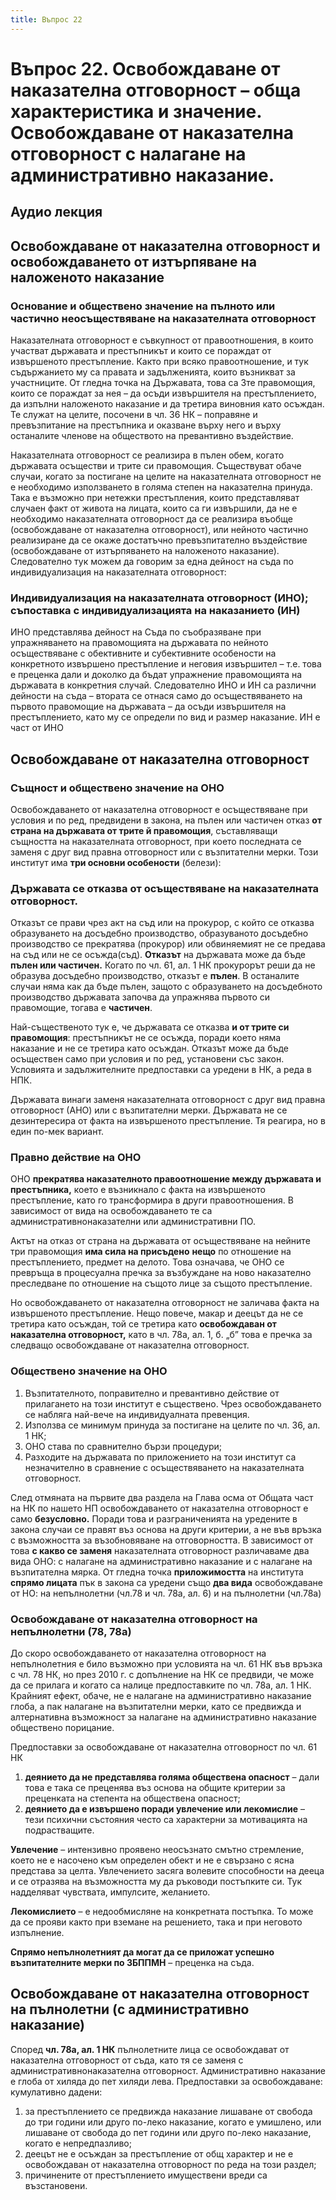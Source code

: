```yaml
---
title: Въпрос 22
---
```

# **Въпрос 22. Освобождаване от наказателна отговорност – обща характеристика и значение. Освобождаване от наказателна отговорност с налагане на административно наказание.**
## **Аудио лекция**
  <div class="ready-player-1">
        <audio crossorigin>
            <source src="https://github.com/LexsTech/LexsWiki/raw/main/audio/%D0%9D%D0%B0%D0%BA%D0%B0%D0%B7%D0%B0%D1%82%D0%B5%D0%BB%D0%BD%D0%BE%D0%BF%D1%80%D0%B0%D0%B2%D0%BD%D0%B8%20%D0%BD%D0%B0%D1%83%D0%BA%D0%B8/%D0%A2%D0%B5%D0%BC%D0%B0%2022.mp3" type="audio/mpeg">
        </audio>
    </div>

## **Освобождаване от наказателна отговорност и освобождаването от изтърпяване на наложеното наказание**
### Основание и обществено значение на пълното или частично неосъществяване на наказателната отговорност
Наказателната отговорност е съвкупност от правоотношения, в които участват държавата и престъпникът и които се пораждат от извършеното престъпление. Както при всяко правоотношение, и тук съдържанието му са правата и задълженията, които възникват за участниците. От гледна точка на Държавата, това са 3те правомощия, които се пораждат за нея – да осъди извършителя на престъплението, да изпълни наложеното наказание и да третира виновния като осъждан. Те служат на целите, посочени в чл. 36 НК – поправяне и превъзпитание на престъпника и оказване върху него и върху останалите членове на обществото на превантивно въздействие.

Наказателната отговорност се реализира в пълен обем, когато държавата осъществи и трите си правомощия. Съществуват обаче случаи, когато за постигане на целите на наказателната отговорност не е необходимо използването в голяма степен на наказателна принуда. Така е възможно при нетежки престъпления, които представляват случаен факт от живота на лицата, които са ги извършили, да не е необходимо наказателната отговорност да се реализира въобще (освобождаване от наказателна отговорност), или нейното частично реализиране да се окаже достатъчно превъзпитателно въздействие (освобождаване от изтърпяването на наложеното наказание). Следователно тук можем да говорим за една дейност на съда по индивидуализация на наказателната отговорност:
### Индивидуализация на наказателната отговорност (ИНО); съпоставка с индивидуализацията на наказанието (ИН)
ИНО представлява дейност на Съда по съобразяване при упражняването на правомощията на държавата по нейното осъществяване с обективните и субективните особености на конкретното извършено престъпление и неговия извършител – т.е. това е преценка дали и доколко да бъдат упражнение правомощията на държавата в конкретния случай. Следователно ИНО и ИН са различни дейности на съда – втората се отнася само до осъществяването на първото правомощие на държавата – да осъди извършителя на престъплението, като му се определи по вид и размер наказание. ИН е част от ИНО

## **Освобождаване от наказателна отговорност**
### Същност и обществено значение на ОНО
Освобождаването от наказателна отговорност е осъществяване при условия и по ред, предвидени в закона, на пълен или частичен отказ **от страна на държавата от трите й правомощия**, съставляващи същността на наказателната отговорност, при което последната се заменя с друг вид правна отговорност или с възпитателни мерки. Този институт има **три основни особености** (белези):

### Държавата се отказва от осъществяване на наказателната отговорност. 
Отказът се прави чрез акт на съд или на прокурор, с който се отказва образуването на досъдебно производство, образуваното досъдебно производство се прекратява (прокурор) или обвиняемият не се предава на съд или не се осъжда(съд). **Отказът** на държавата може да бъде **пълен или частичен.**  Когато по чл. 61, ал. 1 НК прокурорът реши да не образува досъдебно производство, отказът е **пълен**. В останалите случаи няма как да бъде пълен, защото с образуването на досъдебното производство държавата започва да упражнява първото си правомощие, тогава е **частичен**.

Най-същественото тук е, че държавата се отказва **и от трите си правомощия**: престъпникът не се осъжда, поради което няма наказание и не се третира като осъждан. Отказът може да бъде осъществен само при условия и по ред, установени със закон. Условията и задължителните предпоставки са уредени в НК, а реда в НПК.

Държавата винаги заменя наказателната отговорност с друг вид правна отговорност (АНО) или с възпитателни мерки. Държавата не се дезинтересира от факта на извършеното престъпление. Тя реагира, но в един по-мек вариант.
### Правно действие на ОНО 
ОНО **прекратява наказателното правоотношение между държавата и престъпника,** което е възникнало с факта на извършеното престъпление, като го трансформира в други правоотношения. В зависимост от вида на освобождаването те са административнонаказателни или административни ПО. 

Актът на отказ от страна на държавата от осъществяване на нейните три правомощия **има сила на присъдено** **нещо** по отношение на престъплението, предмет на делото. Това означава, че ОНО се превръща в процесуална пречка за възбуждане на ново наказателно преследване по отношение на същото лице за същото престъпление.

Но освобождаването от наказателна отговорност не заличава факта на извършеното престъпление. Нещо повече, макар и деецът да не се третира като осъждан, той се третира като **освобождаван от наказателна отговорност,** като в чл. 78а, ал. 1, б. „б” това е пречка за следващо освобождаване от наказателна отговорност. 
### Обществено значение на ОНО 
1. Възпитателното, поправително и превантивно действие от прилагането на този институт е съществено. Чрез освобождаването се набляга най-вече на индивидуалната превенция.
1. Използва се минимум принуда за постигане на целите по чл. 36, ал. 1 НК;
1. ОНО става по сравнително бързи процедури;
1. Разходите на държавата по приложението на този институт са незначително в сравнение с осъществяването на наказателната отговорност.

След отмяната на първите два раздела на Глава осма от Общата част на НК по нашето НП освобождаването от наказателна отговорност е само **безусловно.** Поради това и разграниченията на уредените в закона случаи се правят въз основа на други критерии, а не във връзка с възможността за възобновяване на отговорността. В зависимост от това **с какво се заменя** наказателната отговорност различаваме два вида ОНО: с налагане на административно наказание и с налагане на възпитателна мярка. От гледна точка **приложимостта** на института **спрямо лицата** пък в закона са уредени също **два вида** освобождаване от НО: на непълнолетни (чл.78 и чл. 78а, ал. 6) и на пълнолетни (чл.78а)
### Освобождаване от наказателна отговорност на непълнолетни (78, 78а)
До скоро освобождаването от наказателна отговорност на непълнолетния е било възможно при условията на чл. 61 НК във връзка с чл. 78 НК, но през 2010 г. с допълнение на НК се предвиди, че може да се прилага и когато са налице предпоставките по чл. 78а, ал. 1 НК. Крайният ефект, обаче, не е налагане на административно наказание глоба, а пак налагане на възпитателни мерки, като се предвижда и алтернативна възможност за налагане на административно наказание обществено порицание.

Предпоставки за освобождаване от наказателна отговорност по чл. 61 НК 

1. **деянието да не представлява голяма обществена опасност** – дали това е така се преценява въз основа на общите критерии за преценката на степента на обществена опасност; 
1. **деянието да е извършено поради увлечение или лекомислие** – тези психични състояния често са характерни за мотивацията на подрастващите. 

**Увлечение** – интензивно проявено неосъзнато смътно стремление, което не е насочено към определен обект и не е свързано с ясна представа за целта. Увлечението засяга волевите способности на дееца и се отразява на възможността му да ръководи постъпките си. Тук надделяват чувствата, импулсите, желанието. 

**Лекомислието** – е недообмисляне на конкретната постъпка. То може да се прояви както при вземане на решението, така и при неговото изпълнение. 

**Спрямо непълнолетният да могат да се приложат успешно възпитателните мерки по ЗБППМН** – преценка на съда.
## **Освобождаване от наказателна отговорност на пълнолетни (с административно наказание)**
Според **чл. 78а, ал. 1 НК** пълнолетните лица се освобождават от наказателна отговорност от съда, като тя се заменя с административнонаказателна отговорност. Административно наказание е глоба от хиляда до пет хиляди лева. Предпоставки за освобождаване: кумулативно дадени:

1. за престъплението се предвижда наказание лишаване от свобода до три години или друго по-леко наказание, когато е умишлено, или лишаване от свобода до пет години или друго по-леко наказание, когато е непредпазливо;
1. деецът не е осъждан за престъпление от общ характер и не е освобождаван от наказателна отговорност по реда на този раздел;
1. причинените от престъплението имуществени вреди са възстановени.
